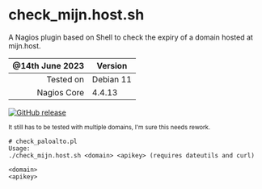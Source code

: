 # check_mijn.host.sh
A Nagios plugin based on Shell to check the expiry of a domain hosted at mijn.host.

| @14th June 2023 | Version |
|---------------:|----------|
| Tested on      |  Debian 11 |
| Nagios Core    |  4.4.13 |

[![GitHub release](https://img.shields.io/github/release/FoUStep/check_mijn.host.sh.svg)](https://GitHub.com/FoUStep/check_mijn.host.sh/releases/)

<sub>It still has to be tested with multiple domains, I'm sure this needs rework.</sub>
```
# check_paloalto.pl 
Usage:
./check_mijn.host.sh <domain> <apikey> (requires dateutils and curl)

<domain>
<apikey>
```
